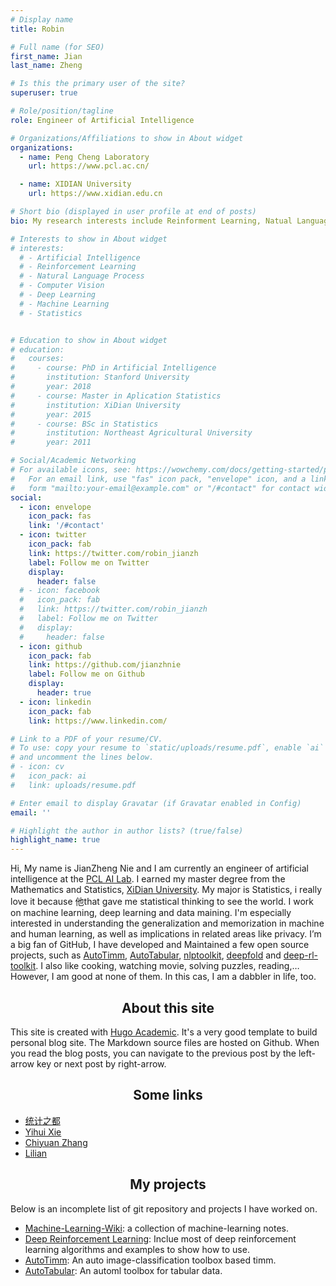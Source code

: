 ```yaml
---
# Display name
title: Robin

# Full name (for SEO)
first_name: Jian
last_name: Zheng

# Is this the primary user of the site?
superuser: true

# Role/position/tagline
role: Engineer of Artificial Intelligence

# Organizations/Affiliations to show in About widget
organizations:
  - name: Peng Cheng Laboratory
    url: https://www.pcl.ac.cn/

  - name: XIDIAN University
    url: https://www.xidian.edu.cn

# Short bio (displayed in user profile at end of posts)
bio: My research interests include Reinforment Learning, Natual Language Process.

# Interests to show in About widget
# interests:
  # - Artificial Intelligence
  # - Reinforcement Learning
  # - Natural Language Process
  # - Computer Vision
  # - Deep Learning
  # - Machine Learning
  # - Statistics


# Education to show in About widget
# education:
#   courses:
#     - course: PhD in Artificial Intelligence
#       institution: Stanford University
#       year: 2018
#     - course: Master in Aplication Statistics
#       institution: XiDian University
#       year: 2015
#     - course: BSc in Statistics
#       institution: Northeast Agricultural University
#       year: 2011

# Social/Academic Networking
# For available icons, see: https://wowchemy.com/docs/getting-started/page-builder/#icons
#   For an email link, use "fas" icon pack, "envelope" icon, and a link in the
#   form "mailto:your-email@example.com" or "/#contact" for contact widget.
social:
  - icon: envelope
    icon_pack: fas
    link: '/#contact'
  - icon: twitter
    icon_pack: fab
    link: https://twitter.com/robin_jianzh
    label: Follow me on Twitter
    display:
      header: false
  # - icon: facebook
  #   icon_pack: fab
  #   link: https://twitter.com/robin_jianzh
  #   label: Follow me on Twitter
  #   display:
  #     header: false
  - icon: github
    icon_pack: fab
    link: https://github.com/jianzhnie
    label: Follow me on Github
    display:
      header: true
  - icon: linkedin
    icon_pack: fab
    link: https://www.linkedin.com/

# Link to a PDF of your resume/CV.
# To use: copy your resume to `static/uploads/resume.pdf`, enable `ai` icons in `params.yaml`,
# and uncomment the lines below.
# - icon: cv
#   icon_pack: ai
#   link: uploads/resume.pdf

# Enter email to display Gravatar (if Gravatar enabled in Config)
email: ''

# Highlight the author in author lists? (true/false)
highlight_name: true
---
```

<!-- #  <center>About Me</center> -->

Hi, My name is JianZheng Nie and I am currently an engineer of artificial intelligence at the [PCL AI Lab](https://www.pcl.ac.cn/). I earned my master degree from the Mathematics and Statistics, [XiDian University](https://www.xidian.edu.cn).  My major is Statistics, i really love it because 他that gave me statistical thinking to see the world. I work on machine learning, deep learning and data maining. I'm especially interested in understanding the generalization and memorization in machine and human learning, as well as implications in related areas like privacy. I’m a big fan of GitHub, I have developed and Maintained a few  open source projects, such as [AutoTimm](https://github.com/jianzhnie/AutoTimm), [AutoTabular](https://github.com/jianzhnie/AutoTabular), [nlptoolkit](https://github.com/jianzhnie/nlp-toolkit), [deepfold](https://github.com/jianzhnie/DeepFold) and [deep-rl-toolkit](https://github.com/jianzhnie/deep-rl-toolkit). I also like cooking, watching movie, solving puzzles, reading,… However, I am good at none of them. In this cas, I am a dabbler in life, too.

## <center>About this site</center>

This site is created with [Hugo Academic](https://academic-demo.netlify.app/). It's a very good template to build personal blog site. The Markdown source files are hosted on Github. When you read the blog posts, you can navigate to the previous post by the left-arrow key or next post by right-arrow.

## <center>Some links</center>

- [统计之都](https://cosx.org/)
- [Yihui Xie](https://yihui.org/)
- [Chiyuan Zhang](https://pluskid.org/)
- [Lilian](https://lilianweng.github.io/)

## <center>My projects</center> 
Below is an incomplete list of git repository and projects I have worked on.

- [Machine-Learning-Wiki](https://jianzhnie.github.io/machine-learning-wiki/): a collection of machine-learning notes. 
- [Deep Reinforcement Learning](https://jianzhnie.github.io/machine-learning-wiki/#/deep-rl/): Inclue most of deep reinforcement learning algorithms and examples to show how to use.
- [AutoTimm](https://github.com/jianzhnie/AutoTimm): An auto image-classification toolbox based timm.
- [AutoTabular](https://github.com/jianzhnie/AutoTabular): An automl  toolbox for tabular data.